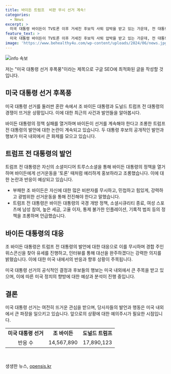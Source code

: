 ```yaml
---
title: 바이든 트럼프  비판 무시 선거 계속!
categories:
  - News
excerpt: >
  미국 대통령 바이든이 TV토론 이후 거세진 후보직 사퇴 압박을 받고 있는 가운데, 전 대통령 트럼프는 바이든의 정책 실패를 조롱하며 예리하게 홍보를 촉구했다. 트럼프는 바이든의 국경 개방 정책, 소셜시큐리티 종료, 여성 스포츠에 대한 정책 등을 비판하며, 바이든이 선거를 계속해야 한다고 말했다. 이에 바이든은 트럼프의 비판에 강력한 선거운동을 펼치고자 했다고 밝혔다. 트럼프는 바이든이 후보직 사퇴할 것이라며 비판을 이어갔지만, 바이든은 트럼프의 말을 반박하며 선거를 계속할 의지를 재차 강조했다.
feature_text: >
  미국 대통령 바이든이 TV토론 이후 거세진 후보직 사퇴 압박을 받고 있는 가운데, 전 대통령 트럼프는 바이든의 정책 실패를 조롱하며 예리하게 홍보를 촉구했다. 트럼프는 바이든의 국경 개방 정책, 소셜시큐리티 종료, 여성 스포츠에 대한 정책 등을 비판하며, 바이든이 선거를 계속해야 한다고 말했다. 이에 바이든은 트럼프의 비판에 강력한 선거운동을 펼치고자 했다고 밝혔다. 트럼프는 바이든이 후보직 사퇴할 것이라며 비판을 이어갔지만, 바이든은 트럼프의 말을 반박하며 선거를 계속할 의지를 재차 강조했다.
image: 'https://www.behealthy4u.com/wp-content/uploads/2024/06/news.jpg'
---
```


<p><img src="https://www.behealthy4u.com/wp-content/uploads/2024/06/news.jpg" alt="info 속보" /></p>

<p>저는 "미국 대통령 선거 후폭풍"이라는 제목으로 구글 SEO에 최적화된 글을 작성할 것입니다.</p>

<h2 data-ke-size="size26">미국 대통령 선거 후폭풍</h2>

<p>미국 대통령 선거를 둘러싼 혼란 속에서 조 바이든 대통령과 도널드 트럼프 전 대통령의 경쟁이 뜨거운 상황입니다. 이에 대한 최근의 사건과 발언들을 알아봅시다.</p>

<p data-ke-size="size16">바이든 대통령의 정책 실패를 열거하며 바이든이 선거를 계속해야 한다고 조롱한 트럼프 전 대통령의 발언에 대한 논란이 계속되고 있습니다. 두 대통령 후보의 공개적인 발언과 행보가 미국 내외에서 큰 화제를 모으고 있습니다.</p>

<h2 data-ke-size="size24">트럼프 전 대통령의 발언</h2>

<p>트럼프 전 대통령은 자신의 소셜미디어 트루스소셜을 통해 바이든 대통령의 정책을 열거하며 바이든에게 선거운동을 '토론' 때처럼 예리하게 홍보하라고 조롱했습니다. 이에 대한 논란과 반응이 예상되고 있습니다.</p>

<ul>
    <li>부패한 조 바이든은 자신에 대한 많은 비판자를 무시하고, 민첩하고 힘있게, 강력하고 광범위한 선거운동을 통해 전진해야 한다고 말했습니다.</li>
    <li>트럼프 전 대통령은 바이든 대통령의 국경 개방 정책, 소셜시큐리티 종료, 여성 스포츠에 남성 참여, 높은 세금, 고율 이자, 통제 불가한 인플레이션, 기록적 범죄 등의 정책을 조롱하며 언급했습니다.</li>
</ul>

<h2 data-ke-size="size24">바이든 대통령의 대응</h2>

<p>조 바이든 대통령은 트럼프 전 대통령의 발언에 대한 대응으로 이를 무시하며 경합 주인 위스콘신을 찾아 유세를 진행하고, 인터뷰를 통해 대선을 완주하겠다는 강력한 의지를 밝혔습니다. 이에 대한 미국 내에서의 반응과 향후 상황이 주목됩니다.</p>

<p data-ke-size="size16">미국 대통령 선거의 공식적인 결정과 후보들의 행보는 미국 내외에서 큰 주목을 받고 있으며, 이에 따른 미국 정치의 향방에 대한 예상과 분석이 진행 중입니다.</p>

<h2 data-ke-size="size24">결론</h2>

<p>미국 대통령 선거는 여전히 뜨거운 관심을 받으며, 당사자들의 발언과 행동은 미국 내외에서 큰 파장을 일으키고 있습니다. 앞으로의 상황에 대한 예의주시가 필요한 시점입니다.</p>

<table>
    <tr>
        <td style="text-align: center; height: 17px;"><b>미국 대통령 선거</b></td>
        <td style="text-align: center; height: 17px;"><b>조 바이든</b></td>
        <td style="text-align: center; height: 17px;"><b>도널드 트럼프</b></td>
    </tr>
    <tr>
        <td style="text-align: center; height: 17px;">반응 수</td>
        <td style="text-align: center; height: 17px;">14,567,890</td>
        <td style="text-align: center; height: 17px;">17,890,123</td>
    </tr>
</table>

<p data-ke-size="size16">&nbsp;</p>
생생한 뉴스, <a href="https://opensis.kr" rel="dofollow">opensis.kr</a>


